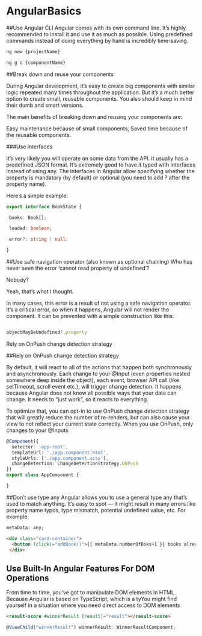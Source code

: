 # AngularBasics


##Use Angular CLI
Angular comes with its own command line. It’s highly recommended to install it and use it as much as possible. Using predefined commands instead of doing everything by hand is incredibly time-saving.

``` bash
ng new {projectName} 

ng g c {componentName}
```

##Break down and reuse your components

During Angular development, it’s easy to create big components with similar logic repeated many times throughout the application. But it’s a much better option to create small, reusable components. You also should keep in mind their dumb and smart versions.

The main benefits of breaking down and reusing your components are:

Easy maintenance because of small components,
Saved time because of the reusable components.


###Use interfaces

It’s very likely you will operate on some data from the API. It usually has a predefined JSON format. It’s extremely good to have it typed with interfaces instead of using any. The interfaces in Angular allow specifying whether the property is mandatory (by default) or optional (you need to add ? after the property name).

Here’s a simple example:
``` typescript
export interface BookState {

 books: Book[];

 loaded: boolean;

 error?: string | null;

}
```


##Use safe navigation operator (also known as optional chaining)
Who has never seen the error ‘cannot read property of undefined’?

Nobody?

Yeah, that’s what I thought.

In many cases, this error is a result of not using a safe navigation operator. It’s a critical error, so when it happens, Angular will not render the component. It can be prevented with a simple construction like this:

``` typescript

objectMayBeUndefined?.property

```

Rely on OnPush change detection strategy


##Rely on OnPush change detection strategy

By default, it will react to all of the actions that happen both synchronously and asynchronously. Each change to your @Input (even properties nested somewhere deep inside the object), each event, browser API call (like setTimeout, scroll event etc.), will trigger change detection. It happens because Angular does not know all possible ways that your data can change. It needs to “just work”, so it reacts to everything.

To optimize that, you can opt-in to use OnPush change detection strategy that will greatly reduce the number of re-renders, but can also cause your view to not reflect your current state correctly. When you use OnPush, only changes to your @Inputs

``` typescript
@Component({
  selector: 'app-root',
  templateUrl: './app.component.html',
  styleUrls: ['./app.component.scss'],
  changeDetection: ChangeDetectionStrategy.OnPush
})
export class AppComponent {

}
```



##Don’t use type any
Angular allows you to use a general type any that’s used to match anything. It’s easy to spot — it might result in many errors like property name typos, type mismatch, potential undefined value, etc. For example:

``` html
metaData: any;

<div class="card-container">
  <button (click)="addBook()">{{ metaData.numberOfBoks+1 }} books already there</button>
 </div>
```

## Use Built-In Angular Features For DOM Operations

From time to time, you’ve got to manipulate DOM elements in HTML. Because Angular is based on TypeScript, which is a tyYou might find yourself in a situation where you need direct access to DOM elements

``` html
<result-score #winnerResult [result]="result"></result-score>
```

``` typescript
@ViewChild("winnerResult") winnerResult: WinnerResultComponent;
```
